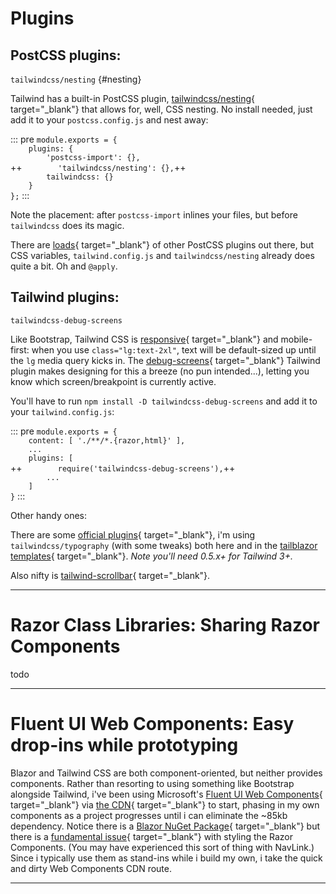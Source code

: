 
# Plugins

## PostCSS plugins:

`tailwindcss/nesting` {#nesting}

Tailwind has a built-in PostCSS plugin, [tailwindcss/nesting](https://tailwindcss.com/docs/using-with-preprocessors#nesting){ target="_blank"} that allows for, well, CSS nesting.  No install needed, just add it to your `postcss.config.js` and nest away:

::: pre
`module.exports = {` \
`    plugins: {` \
`        'postcss-import': {},` \
++`        'tailwindcss/nesting': {},`++ \
`        tailwindcss: {}` \
`    }` \
`};`
:::

Note the placement: after `postcss-import` inlines your files, but before `tailwindcss` does its magic.

There are [loads](https://www.postcss.parts/){ target="_blank"} of other PostCSS plugins out there, but CSS variables, `tailwind.config.js` and `tailwindcss/nesting` already does quite a bit.  Oh and `@apply`.

## Tailwind plugins:

`tailwindcss-debug-screens`

Like Bootstrap, Tailwind CSS is [responsive](https://tailwindcss.com/docs/responsive-design){ target="_blank"} and mobile-first: when you use `class="lg:text-2xl"`, text will be default-sized up until the `lg` media query kicks in.  The [debug-screens](https://github.com/jorenvanhee/tailwindcss-debug-screens){ target="_blank"} Tailwind plugin makes designing for this a breeze (no pun intended...), letting you know which screen/breakpoint is currently active.

You'll have to run `npm install -D tailwindcss-debug-screens` and add it to your `tailwind.config.js`:

::: pre
`module.exports = {` \
`    content: [ './**/*.{razor,html}' ],` \
`    ...` \
`    plugins: [` \
++`        require('tailwindcss-debug-screens'),`++ \
`        ...` \
`    ]` \
`}` 
:::

Other handy ones:

There are some [official plugins](https://tailwindcss.com/docs/plugins#official-plugins){ target="_blank"}, i'm using `tailwindcss/typography` (with some tweaks) both here and in the [tailblazor templates](https://www.tailblazor.net){ target="_blank"}.  *Note you'll need 0.5.x+ for Tailwind 3+.*

Also nifty is [tailwind-scrollbar](https://github.com/adoxography/tailwind-scrollbar){ target="_blank"}.

---

# Razor Class Libraries: Sharing Razor Components

todo

---

# Fluent UI Web Components: Easy drop-ins while prototyping

Blazor and Tailwind CSS are both component-oriented, but neither provides components. Rather than resorting to using something like Bootstrap alongside Tailwind, i've been using Microsoft's [Fluent UI Web Components](https://fluent-components.azurewebsites.net/?path=/docs/getting-started-overview--page){ target="_blank"} via [the CDN](https://github.com/microsoft/fluentui/tree/master/packages/web-components#from-cdn){ target="_blank"} to start, phasing in my own components as a project progresses until i can eliminate the ~85kb dependency. Notice there is a [Blazor NuGet Package](https://github.com/microsoft/fast-blazor){ target="_blank"} but there is a [fundamental issue](https://github.com/microsoft/fast-blazor/issues/125){ target="_blank"} with styling the Razor Components. (You may have experienced this sort of thing with NavLink.)  Since i typically use them as stand-ins while i build my own, i take the quick and dirty Web Components CDN route.

---

<br>